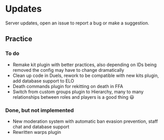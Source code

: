 # Updates
Server updates, open an issue to report a bug or make a suggestion.

## Practice

### To do
- Remake kit plugin with better practices, also depending on IDs being removed the config may have to change dramatically
- Clean up code in Duels, rework to be compatible with new kits plugin, add database support to ELO
- Death commands plugin for rekitting on death in FFA
- Switch from custom groups plugin to Hierarchy, many to many relationships between roles and players is a good thing 😃

### Done, but not implemented

- New moderation system with automatic ban evasion prevention, staff chat and database support
- Rewritten warps plugin
